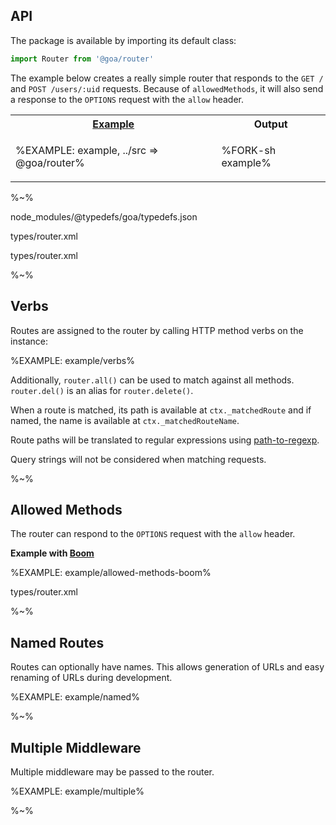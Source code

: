 ## API

The package is available by importing its default class:

```js
import Router from '@goa/router'
```

The example below creates a really simple router that responds to the `GET /` and `POST /users/:uid` requests. Because of `allowedMethods`, it will also send a response to the `OPTIONS` request with the `allow` header.

<table>
<tr><th><a href="example/index.js">Example</a></th><th>Output</th></tr>
<!-- block-start -->
<tr><td>

%EXAMPLE: example, ../src => @goa/router%
</td>
<td>

%FORK-sh example%
</td></tr>
</table>

%~%

<include-typedefs>node_modules/@typedefs/goa/typedefs.json</include-typedefs>

<typedef narrow slimFunctions name="Router">types/router.xml</typedef>

<typedef details="RouterConfig" name="RouterConfig">types/router.xml</typedef>

%~%

## Verbs

Routes are assigned to the router by calling HTTP method verbs on the instance:

%EXAMPLE: example/verbs%

Additionally, `router.all()` can be used to match against all methods. `router.del()` is an alias for `router.delete()`.

When a route is matched, its path is available at `ctx._matchedRoute` and if named, the name is available at `ctx._matchedRouteName`.

Route paths will be translated to regular expressions using [path-to-regexp](https://github.com/pillarjs/path-to-regexp).

Query strings will not be considered when matching requests.

%~%

## Allowed Methods

The router can respond to the `OPTIONS` request with the `allow` header.

**Example with [Boom](https://github.com/hapijs/boom)**

%EXAMPLE: example/allowed-methods-boom%

<typedef name="AllowedMethodsOptions">types/router.xml</typedef>

%~%

## Named Routes

Routes can optionally have names. This allows generation of URLs and easy renaming of URLs during development.

%EXAMPLE: example/named%

%~%

## Multiple Middleware

Multiple middleware may be passed to the router.

%EXAMPLE: example/multiple%

%~%
